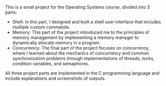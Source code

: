 This is a small project for the Operating Systems course, divided into 3 parts:
- Shell: In this part, I designed and built a shell user interface that includes multiple custom commands.
- Memory: This part of the project introduced me to the principles of memory management by implementing a memory manager to dynamically allocate memory in a program.
- Concurrency: The final part of the project focuses on concurrency, where I learned about the mechanics of concurrency and common synchronization problems through implementations of threads, locks, condition variables, and semaphores.

All three project parts are implemented in the C programming language and include explanations and screenshots of outputs.
